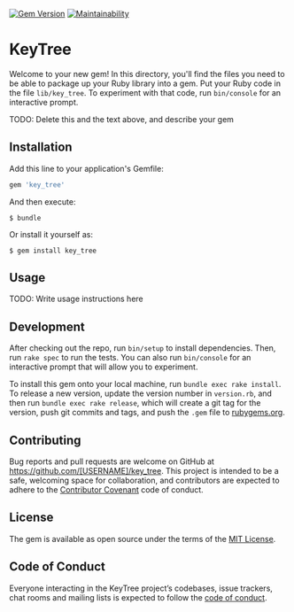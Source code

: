 [![Gem Version](https://badge.fury.io/rb/key_tree.svg)](https://badge.fury.io/rb/key_tree) [![Maintainability](https://api.codeclimate.com/v1/badges/ac48756e80007e0cd6f9/maintainability)](https://codeclimate.com/github/notCalle/ruby-keytree/maintainability)

# KeyTree

Welcome to your new gem! In this directory, you'll find the files you need to be able to package up your Ruby library into a gem. Put your Ruby code in the file `lib/key_tree`. To experiment with that code, run `bin/console` for an interactive prompt.

TODO: Delete this and the text above, and describe your gem

## Installation

Add this line to your application's Gemfile:

```ruby
gem 'key_tree'
```

And then execute:

    $ bundle

Or install it yourself as:

    $ gem install key_tree

## Usage

TODO: Write usage instructions here

## Development

After checking out the repo, run `bin/setup` to install dependencies. Then, run `rake spec` to run the tests. You can also run `bin/console` for an interactive prompt that will allow you to experiment.

To install this gem onto your local machine, run `bundle exec rake install`. To release a new version, update the version number in `version.rb`, and then run `bundle exec rake release`, which will create a git tag for the version, push git commits and tags, and push the `.gem` file to [rubygems.org](https://rubygems.org).

## Contributing

Bug reports and pull requests are welcome on GitHub at https://github.com/[USERNAME]/key_tree. This project is intended to be a safe, welcoming space for collaboration, and contributors are expected to adhere to the [Contributor Covenant](http://contributor-covenant.org) code of conduct.

## License

The gem is available as open source under the terms of the [MIT License](https://opensource.org/licenses/MIT).

## Code of Conduct

Everyone interacting in the KeyTree project’s codebases, issue trackers, chat rooms and mailing lists is expected to follow the [code of conduct](https://github.com/[USERNAME]/key_tree/blob/master/CODE_OF_CONDUCT.md).
